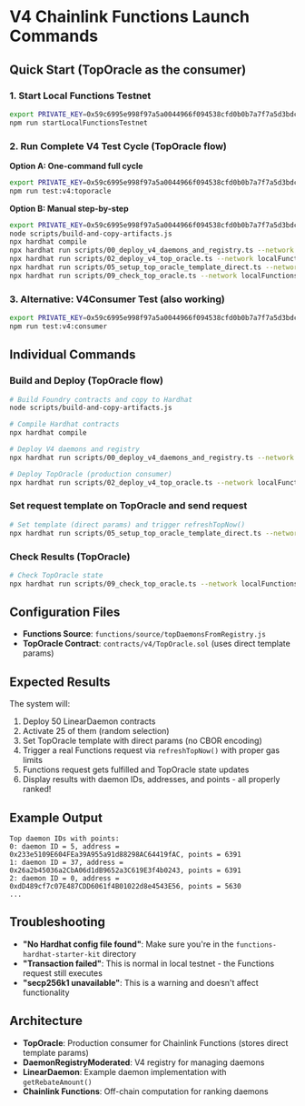 # V4 Chainlink Functions Launch Commands

## Quick Start (TopOracle as the consumer)

### 1. Start Local Functions Testnet
```bash
export PRIVATE_KEY=0x59c6995e998f97a5a0044966f094538cfd0b0b7a7f7a5d3bdc0b6d1d5a0b7a5c
npm run startLocalFunctionsTestnet
```

### 2. Run Complete V4 Test Cycle (TopOracle flow)

**Option A: One-command full cycle**
```bash
export PRIVATE_KEY=0x59c6995e998f97a5a0044966f094538cfd0b0b7a7f7a5d3bdc0b6d1d5a0b7a5c
npm run test:v4:toporacle
```

**Option B: Manual step-by-step**
```bash
export PRIVATE_KEY=0x59c6995e998f97a5a0044966f094538cfd0b0b7a7f7a5d3bdc0b6d1d5a0b7a5c
node scripts/build-and-copy-artifacts.js
npx hardhat compile
npx hardhat run scripts/00_deploy_v4_daemons_and_registry.ts --network localFunctionsTestnet
npx hardhat run scripts/02_deploy_v4_top_oracle.ts --network localFunctionsTestnet
npx hardhat run scripts/05_setup_top_oracle_template_direct.ts --network localFunctionsTestnet
npx hardhat run scripts/09_check_top_oracle.ts --network localFunctionsTestnet
```

### 3. Alternative: V4Consumer Test (also working)
```bash
export PRIVATE_KEY=0x59c6995e998f97a5a0044966f094538cfd0b0b7a7f7a5d3bdc0b6d1d5a0b7a5c
npm run test:v4:consumer
```

## Individual Commands

### Build and Deploy (TopOracle flow)
```bash
# Build Foundry contracts and copy to Hardhat
node scripts/build-and-copy-artifacts.js

# Compile Hardhat contracts
npx hardhat compile

# Deploy V4 daemons and registry
npx hardhat run scripts/00_deploy_v4_daemons_and_registry.ts --network localFunctionsTestnet

# Deploy TopOracle (production consumer)
npx hardhat run scripts/02_deploy_v4_top_oracle.ts --network localFunctionsTestnet
```

### Set request template on TopOracle and send request
```bash
# Set template (direct params) and trigger refreshTopNow()
npx hardhat run scripts/05_setup_top_oracle_template_direct.ts --network localFunctionsTestnet
```

### Check Results (TopOracle)
```bash
# Check TopOracle state
npx hardhat run scripts/09_check_top_oracle.ts --network localFunctionsTestnet
```

## Configuration Files

- **Functions Source**: `functions/source/topDaemonsFromRegistry.js`
- **TopOracle Contract**: `contracts/v4/TopOracle.sol` (uses direct template params)

## Expected Results

The system will:
1. Deploy 50 LinearDaemon contracts
2. Activate 25 of them (random selection)  
3. Set TopOracle template with direct params (no CBOR encoding)
4. Trigger a real Functions request via `refreshTopNow()` with proper gas limits
5. Functions request gets fulfilled and TopOracle state updates
6. Display results with daemon IDs, addresses, and points - all properly ranked!

## Example Output
```
Top daemon IDs with points:
0: daemon ID = 5, address = 0x233e5109E604FEa39A955a91d88298AC64419fAC, points = 6391
1: daemon ID = 37, address = 0x26a2b45036a2CbA06d1dB9652a3C619E3f4b0243, points = 6391
2: daemon ID = 0, address = 0xdD489cf7c07E487CDD6061f4B01022d8e4543E56, points = 5630
...
```

## Troubleshooting

- **"No Hardhat config file found"**: Make sure you're in the `functions-hardhat-starter-kit` directory
- **"Transaction failed"**: This is normal in local testnet - the Functions request still executes
- **"secp256k1 unavailable"**: This is a warning and doesn't affect functionality

## Architecture

- **TopOracle**: Production consumer for Chainlink Functions (stores direct template params)
- **DaemonRegistryModerated**: V4 registry for managing daemons
- **LinearDaemon**: Example daemon implementation with `getRebateAmount()`
- **Chainlink Functions**: Off-chain computation for ranking daemons
